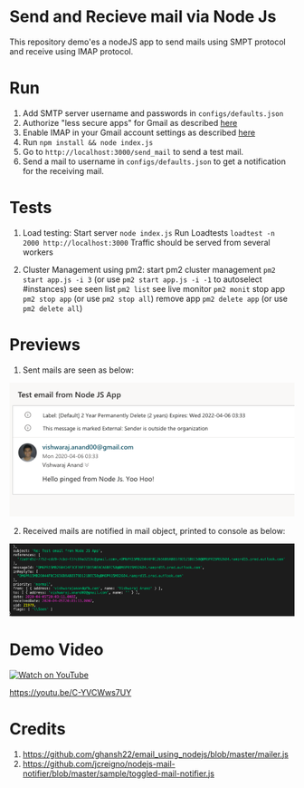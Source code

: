 # Send and Recieve mail via Node Js
This repository demo'es a nodeJS app to send mails using SMPT protocol and receive using IMAP protocol.

# Run
1. Add SMTP server username and passwords in `configs/defaults.json`
2. Authorize "less secure apps" for Gmail as described [here](https://support.google.com/accounts/answer/6010255?hl=en)
3. Enable IMAP in your Gmail account settings as described [here](https://support.google.com/mail/answer/7126229?hl=en)
4. Run `npm install && node index.js`
5. Go to `http://localhost:3000/send_mail` to send a test mail.
6. Send a mail to username in `configs/defaults.json` to get a notification for the receiving mail.

# Tests

1. Load testing:
Start server `node index.js`
Run Loadtests `loadtest -n 2000 http://localhost:3000`
Traffic should be served from several workers

2. Cluster Management using pm2:
start pm2 cluster management `pm2 start app.js -i 3` 
(or use `pm2 start app.js -i -1` to autoselect #instances)
see seen list `pm2 list`
see live monitor `pm2 monit`
stop app `pm2 stop app`
(or use `pm2 stop all`)
remove app `pm2 delete app`
(or use `pm2 delete all`)

# Previews

1. Sent mails are seen as below:

![Send Mail Test](https://raw.githubusercontent.com/vishwarajanand/NodeJsMailSendNReceive/master/demos/send_mail_demo.png "Send Mail Test")

2. Received mails are notified in mail object, printed to console as below:

![Receive Mail Test](https://raw.githubusercontent.com/vishwarajanand/NodeJsMailSendNReceive/master/demos/receive_mail_demo.png "Receive Mail Test")

# Demo Video

[![Watch on YouTube](https://img.youtube.com/vi/C-YVCWws7UY/hqdefault.jpg)](https://youtu.be/C-YVCWws7UY)

https://youtu.be/C-YVCWws7UY

# Credits

1. https://github.com/ghansh22/email_using_nodejs/blob/master/mailer.js
2. https://github.com/jcreigno/nodejs-mail-notifier/blob/master/sample/toggled-mail-notifier.js
